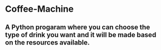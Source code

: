 # Coffee-Machine
## A Python progaram where you can choose the type of drink you want and it will be made based on the resources available. 
